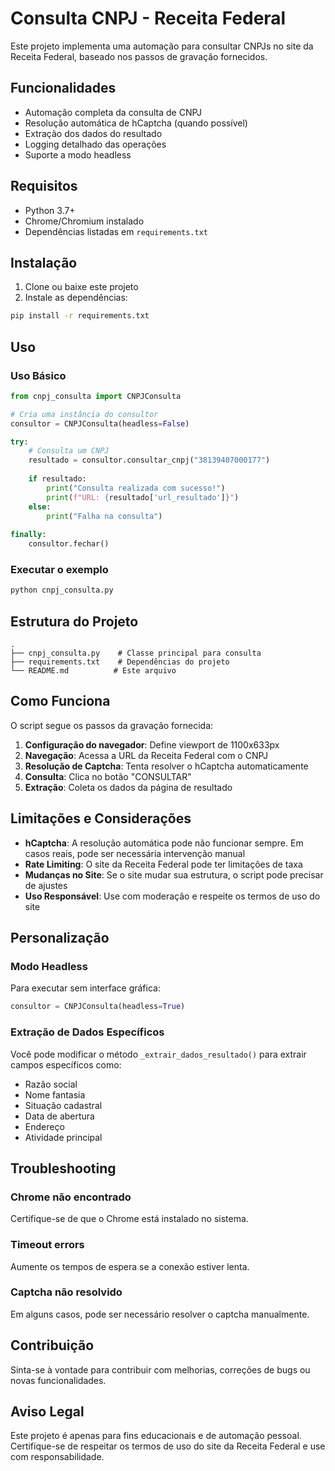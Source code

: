 # Consulta CNPJ - Receita Federal

Este projeto implementa uma automação para consultar CNPJs no site da Receita Federal, baseado nos passos de gravação fornecidos.

## Funcionalidades

- Automação completa da consulta de CNPJ
- Resolução automática de hCaptcha (quando possível)
- Extração dos dados do resultado
- Logging detalhado das operações
- Suporte a modo headless

## Requisitos

- Python 3.7+
- Chrome/Chromium instalado
- Dependências listadas em `requirements.txt`

## Instalação

1. Clone ou baixe este projeto
2. Instale as dependências:

```bash
pip install -r requirements.txt
```

## Uso

### Uso Básico

```python
from cnpj_consulta import CNPJConsulta

# Cria uma instância do consultor
consultor = CNPJConsulta(headless=False)

try:
    # Consulta um CNPJ
    resultado = consultor.consultar_cnpj("38139407000177")
    
    if resultado:
        print("Consulta realizada com sucesso!")
        print(f"URL: {resultado['url_resultado']}")
    else:
        print("Falha na consulta")
        
finally:
    consultor.fechar()
```

### Executar o exemplo

```bash
python cnpj_consulta.py
```

## Estrutura do Projeto

```
.
├── cnpj_consulta.py    # Classe principal para consulta
├── requirements.txt    # Dependências do projeto
└── README.md          # Este arquivo
```

## Como Funciona

O script segue os passos da gravação fornecida:

1. **Configuração do navegador**: Define viewport de 1100x633px
2. **Navegação**: Acessa a URL da Receita Federal com o CNPJ
3. **Resolução de Captcha**: Tenta resolver o hCaptcha automaticamente
4. **Consulta**: Clica no botão "CONSULTAR"
5. **Extração**: Coleta os dados da página de resultado

## Limitações e Considerações

- **hCaptcha**: A resolução automática pode não funcionar sempre. Em casos reais, pode ser necessária intervenção manual
- **Rate Limiting**: O site da Receita Federal pode ter limitações de taxa
- **Mudanças no Site**: Se o site mudar sua estrutura, o script pode precisar de ajustes
- **Uso Responsável**: Use com moderação e respeite os termos de uso do site

## Personalização

### Modo Headless

Para executar sem interface gráfica:

```python
consultor = CNPJConsulta(headless=True)
```

### Extração de Dados Específicos

Você pode modificar o método `_extrair_dados_resultado()` para extrair campos específicos como:
- Razão social
- Nome fantasia
- Situação cadastral
- Data de abertura
- Endereço
- Atividade principal

## Troubleshooting

### Chrome não encontrado
Certifique-se de que o Chrome está instalado no sistema.

### Timeout errors
Aumente os tempos de espera se a conexão estiver lenta.

### Captcha não resolvido
Em alguns casos, pode ser necessário resolver o captcha manualmente.

## Contribuição

Sinta-se à vontade para contribuir com melhorias, correções de bugs ou novas funcionalidades.

## Aviso Legal

Este projeto é apenas para fins educacionais e de automação pessoal. Certifique-se de respeitar os termos de uso do site da Receita Federal e use com responsabilidade.

